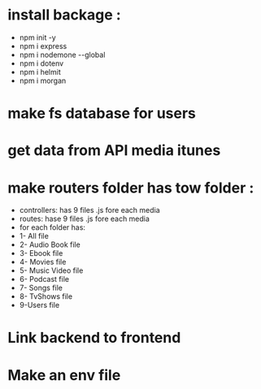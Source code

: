 # install backage :
- npm init -y
- npm i express
- npm i nodemone --global
- npm i dotenv
- npm i helmit
- npm i morgan
# make fs database for users
# get data from API media itunes
# make routers folder has tow folder :
- controllers: has 9 files .js fore each media
- routes: hase 9 files .js fore each media
- for each folder has:
- 1- All file
- 2- Audio Book file
- 3- Ebook file
- 4- Movies file
- 5- Music Video file
- 6- Podcast file
- 7- Songs file
- 8- TvShows file
- 9-Users file
# Link backend to frontend
# Make an env file